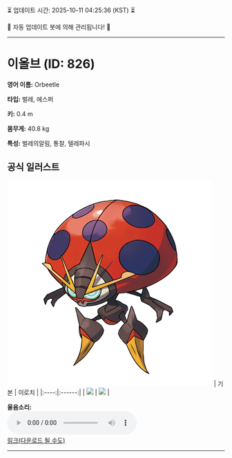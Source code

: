 
⏳ 업데이트 시간: 2025-10-11 04:25:36 (KST) ⏳

🤖 자동 업데이트 봇에 의해 관리됩니다! 🤖

---

# 이올브 (ID: 826)
**영어 이름:** Orbeetle

**타입:** 벌레, 에스퍼

**키:** 0.4 m

**몸무게:** 40.8 kg

**특성:** 벌레의알림, 통찰, 텔레파시

## 공식 일러스트
![](https://raw.githubusercontent.com/PokeAPI/sprites/master/sprites/pokemon/other/official-artwork/826.png)
| 기본 | 이로치 |
|:----:|:------:|
| <img src="http://play.pokemonshowdown.com/sprites/ani/orbeetle.gif" width="200"> | <img src="http://play.pokemonshowdown.com/sprites/ani-shiny/orbeetle.gif" width="200"> |

**울음소리:**<br><audio controls src="https://raw.githubusercontent.com/PokeAPI/cries/main/cries/pokemon/latest/826.ogg"></audio><br> [링크(다운로드 될 수도)](https://raw.githubusercontent.com/PokeAPI/cries/main/cries/pokemon/latest/826.ogg)


---
